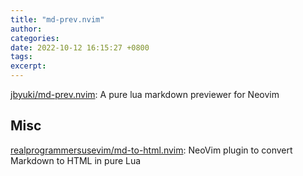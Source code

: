 ```yaml
---
title: "md-prev.nvim"
author: 
categories: 
date: 2022-10-12 16:15:27 +0800
tags: 
excerpt: 
---
```



[jbyuki/md-prev.nvim](https://github.com/jbyuki/md-prev.nvim): A pure lua markdown previewer for Neovim




## Misc

[realprogrammersusevim/md-to-html.nvim](https://github.com/realprogrammersusevim/md-to-html.nvim): NeoVim plugin to convert Markdown to HTML in pure Lua








